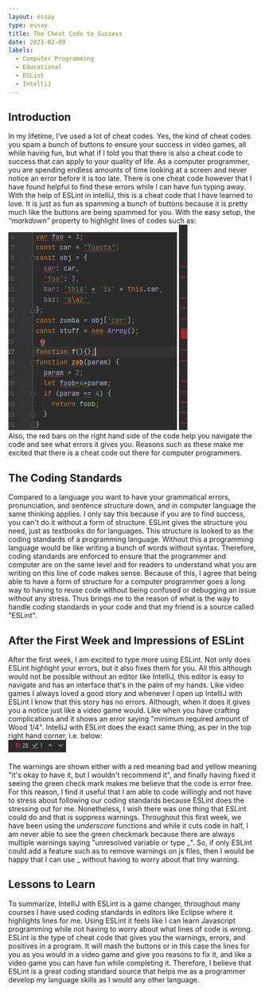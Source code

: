 ```yaml
---
layout: essay
type: essay
title: The Cheat Code to Success
date: 2021-02-09
labels:
  - Computer Programming
  - Educational
  - ESLint
  - IntelliJ
---
```

## Introduction
In my lifetime, I’ve used a lot of cheat codes. Yes, the kind of cheat codes you spam a bunch of buttons to ensure your success in video games, all while having fun, but what if I told you that there is also a cheat code to success that can apply to your quality of life. As a computer programmer, you are spending endless amounts of time looking at a screen and never notice an error before it is too late. There is one cheat code however that I have found helpful to find these errors while I can have fun typing away. With the help of ESLint in intelliJ, this is a cheat code that I have learned to love. It is just as fun as spamming a bunch of buttons because it is pretty much like the buttons are being spammed for you. With the easy setup, the <i>“markdown”</i> property to highlight lines of codes such as:
<img src="../images/code.PNG"> <img src="../images/lines.PNG">
<br>Also, the red bars on the right hand side of the code help you navigate the code and see what errors it gives you. Reasons such as these make me excited that there is a cheat code out there for computer programmers.</br>

## The Coding Standards
Compared to a language you want to have your grammatical errors, pronunciation, and sentence structure down, and in computer language the same thinking applies. I only say this because if you are to find success, you can't do it without a form of structure. ESLint gives the structure you need, just as textbooks do for languages. This structure is looked to as the coding standards of a programming language. Without this a programming language would be like writing a bunch of words without syntax. Therefore, coding standards are enforced to ensure that the programmer and computer are on the same level and for readers to understand what you are writing on this line of code makes sense. Because of this, I agree that being able to have a form of structure for a computer programmer goes a long way to having to reuse code without being confused or debugging an issue without any stress. Thus brings me to the reason of what is the way to handle coding standards in your code and that my friend is a source called "ESLint".

## After the First Week and Impressions of ESLint
After the first week, I am excited to type more using ESLint. Not only does ESLint highlight your errors, but it also fixes them for you. All this although would not be possible without an editor like IntelliJ, this editor is easy to navigate and has an interface that's in the palm of my hands. Like video games I always loved a good story and whenever I open up IntelliJ with ESLint I know that this story has no errors. Although, when it does it gives you a notice just like a video game would. Like when you have crafting complications and it shows an error saying "minimum required amount of Wood 1/4". IntelliJ with ESLint does the exact same thing, as per in the top right hand corner, i.e. below:
<br><img src="../images/right-hand.PNG"></br>
<br>The warnings are shown either with a red meaning bad and yellow meaning "it's okay to have it, but I wouldn't recommend it", and finally having fixed it seeing the green check mark makes me believe that the code is error free.</br> For this reason, I find it useful that I am able to code willingly and not have to stress about following our coding standards because ESLint does the stressing out for me. Nonetheless, I wish there was one thing that ESLint could do and that is suppress warnings. Throughout this first week, we have been using the <i> underscore </i> functions and while it cuts code in half, I am never able to see the green checkmark because there are always multiple warnings saying "unresolved variable or type _". So, if only ESLint could add a feature such as to remove warnings on js files, then I would be happy that I can use _ without having to worry about that tiny warning.

## Lessons to Learn
To summarize, IntelliJ with ESLint is a game changer, throughout many courses I have used coding standards in editors like Eclipse where it highlights lines for me. Using ESLint it feels like I can learn Javascript programming while not having to worry about what lines of code is wrong. ESLint is the type of cheat code that gives you the warnings, errors, and positives in a program. It will mash the buttons or in this case the lines for you as you would in a video game and give you reasons to fix it, and like a video game you can have fun while completing it. Therefore, I believe that ESLint is a great coding standard source that helps me as a programmer develop my language skills as I would any other language.
<br>
<br>
<br>